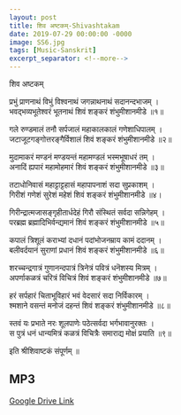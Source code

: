 ```yaml
---
layout: post
title: शिव अष्टकम्-Shivashtakam
date: 2019-07-29 00:00:00 -0000
image: SS6.jpg
tags: [Music-Sanskrit]
excerpt_separator: <!--more-->
---
```

<!--more-->
शिव अष्टकम्

प्रभुं प्राणनाथं विभुं विश्वनाथं जगन्नाथनाथं सदानन्दभाजम् ।  
भवद्भव्यभूतेश्वरं भूतनाथं शिवं शङ्करं शंभुमीशानमीडे ॥१॥

गले रुण्डमालं तनौ सर्पजालं महाकालकालं गणेशाधिपालम् ।  
जटाजूटगङ्गोत्तरङ्गैर्विशालं शिवं शङ्करं शंभुमीशानमीडे ॥२॥

मुदामाकरं मण्डनं मण्डयन्तं महामण्डलं भस्मभूषाधरं तम् ।  
अनादिं ह्यपारं महामोहमारं शिवं शङ्करं शंभुमीशानमीडे ॥३॥

तटाधोनिवासं महाट्टाट्टहासं महापापनाशं सदा सुप्रकाशम् ।  
गिरीशं गणेशं सुरेशं महेशं शिवं शङ्करं शंभुमीशानमीडे ॥४।

गिरीन्द्रात्मजासङ्गृहीतार्धदेहं गिरौ संस्थितं सर्वदा सन्निगेहम् ।  
परब्रह्म ब्रह्मादिभिर्वन्द्यमानं शिवं शङ्करं शंभुमीशानमीडे ॥५॥

कपालं त्रिशूलं कराभ्यां दधानं पदांभोजनम्राय कामं ददानम् ।  
बलीवर्दयानं सुराणां प्रधानं शिवं शङ्करं शंभुमीशानमीडे ॥६॥

शरच्चन्द्रगात्रं गुणानन्दपात्रं त्रिनेत्रं पवित्रं धनॆशस्य मित्रम् ।  
अपर्णाकळत्रं चरित्रं विचित्रं शिवं शङ्करं शंभुमीशानमीडे ॥७॥

हरं सर्पहारं चिताभूविहारं भवं वेदसारं सदा निर्विकारम् ।  
श्मशाने वसन्तं मनोजं दहन्तं शिवं शङ्करं शंभुमीशानमीडे ॥८॥

स्तवं यः प्रभाते नरः शूलपाणेः पठेत्सर्वदा भर्गभावानुरक्तः ।  
स पुत्रं धनं धान्यमित्रं कळत्रं विचित्रैः समाराद्य मोक्षं प्रयाति ॥९॥

इति श्रीशिवाष्टकं संपूर्णम् ॥

## MP3

[Google Drive Link][Google Drive Link]

[Google Drive Link]: https://drive.google.com/open?id=1aCAqP8-1WK00YeEE-97-6xENi1giU6xM
